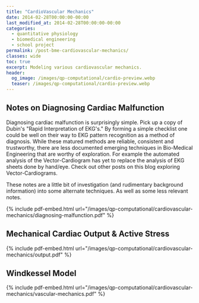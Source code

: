 ```yaml
---
title: "CardioVascular Mechanics"
date: 2014-02-28T00:00:00-00:00
last_modified_at: 2014-02-28T00:00:00-00:00
categories:
  - quantitative physiology
  - biomedical engineering
  - school project
permalink: /post-bme-cardiovascular-mechanics/
classes: wide
toc: true
excerpt: Modeling various cardiovascular mechanics.
header:
  og_image: /images/qp-computational/cardio-preview.webp
  teaser: /images/qp-computational/cardio-preview.webp
---
```


## Notes on Diagnosing Cardiac Malfunction

Diagnosing cardiac malfunction is surprisingly simple. Pick up a copy of Dubin's "Rapid Interpretation of EKG's." By forming a simple checklist one could be well on their way to EKG pattern recognition as a method of diagnosis. While these matured methods are reliable, consistent and trustworthy, there are less documented emerging techniques in Bio-Medical Engineering that are worthy of exploration. For example the automated analysis of the Vector-Cardiogram has yet to replace the analysis of EKG sheets done by hand/eye. Check out other posts on this blog exploring Vector-Cardiograms.

These notes are a little bit of investigation (and rudimentary background information) into some alternate techniques. As well as some less relevant notes.

{% include pdf-embed.html url="/images/qp-computational/cardiovascular-mechanics/diagnosing-malfunction.pdf" %}

## Mechanical Cardiac Output & Active Stress

{% include pdf-embed.html url="/images/qp-computational/cardiovascular-mechanics/output.pdf" %}

## Windkessel Model

{% include pdf-embed.html url="/images/qp-computational/cardiovascular-mechanics/vascular-mechanics.pdf" %}
